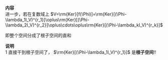 **内容**  
进一步，若在复数域上 $V=\rm{Ker}[f(\Phi)]=\rm{Ker}[(\Phi-\lambda_1I_V)^{r_1}]\oplus\rm{Ker}[(\Phi-\lambda_2I_V)^{r_2}]\oplus\cdots\oplus\rm{Ker}[(\Phi-\lambda_kI_V)^{r_k}]$  
  
即整个空间分成了根子空间的直和  
  
**说明**  
1 直接干到根子空间了， $\rm{Ker}[(\Phi-\lambda_1I_V)^{r_1}]$ 是**根子空间**!!  
